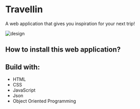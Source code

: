 # Travellin

A web application that gives you inspiration for your next trip!

![design](https://github.com/lynnwolters/web-app-from-scratch-lynnwolters/assets/47858242/9b980011-71a1-4bd8-a6df-f1e98bad70a1)

## How to install this web application?

## Build with:

* HTML
* CSS
* JavaScript
* Json
* Object Oriented Programming
